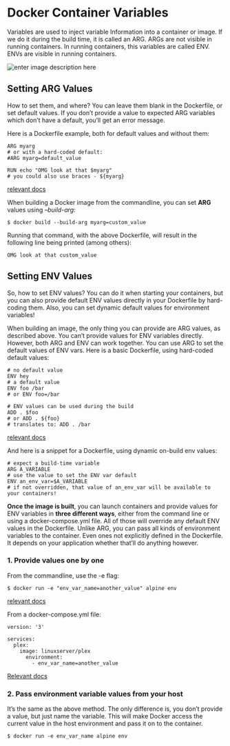 # Docker Container Variables
Variables are used to inject variable Information into a container or image.
If we do it during the build time, it is called an ARG. ARGs are not visible in running containers.
In running containers, this variables are called ENV. ENVs are visible in running containers.

![enter image description here](https://github.com/joe-speedboat/workshop.docker/raw/main/images/docker_env_arg.png)
## Setting ARG Values
How to set them, and where? 
You can leave them blank in the Dockerfile, or set default values. 
If you don’t provide a value to expected ARG variables which don’t have a default, you’ll get an error message.

Here is a Dockerfile example, both for default values and without them:

```
ARG myarg
# or with a hard-coded default:
#ARG myarg=default_value

RUN echo "OMG look at that $myarg"
# you could also use braces - ${myarg}

```

[relevant docs](https://docs.docker.com/engine/reference/builder/#arg)

When building a Docker image from the commandline, you can set **ARG** values using _–build-arg_:

```
$ docker build --build-arg myarg=custom_value

```

Running that command, with the above Dockerfile, will result in the following line being printed (among others):

```
OMG look at that custom_value

```

## Setting ENV Values

So, how to set ENV values? 
You can do it when starting your containers, but you can also provide default ENV values directly in your Dockerfile by hard-coding them. Also, you can set dynamic default values for environment variables!

When building an image, the only thing you can provide are ARG values, as described above. 
You can’t provide values for ENV variables directly. 
However, both ARG and ENV can work together. 
You can use ARG to set the default values of ENV vars. 
Here is a basic Dockerfile, using hard-coded default values:

```
# no default value
ENV hey
# a default value
ENV foo /bar
# or ENV foo=/bar

# ENV values can be used during the build
ADD . $foo
# or ADD . ${foo}
# translates to: ADD . /bar

```

[relevant docs](https://docs.docker.com/engine/reference/builder/#env)

And here is a snippet for a Dockerfile, using dynamic on-build env values:

```
# expect a build-time variable
ARG A_VARIABLE
# use the value to set the ENV var default
ENV an_env_var=$A_VARIABLE
# if not overridden, that value of an_env_var will be available to your containers!

```

**Once the image is built**, you can launch containers and provide values for ENV variables in **three different ways**, either from the command line or using a docker-compose.yml file. All of those will override any default ENV values in the Dockerfile. Unlike ARG, you can pass all kinds of environment variables to the container. Even ones not explicitly defined in the Dockerfile. It depends on your application whether that’ll do anything however.

### 1. Provide values one by one

From the commandline, use the -e flag:

```
$ docker run -e "env_var_name=another_value" alpine env

```

[relevant docs](https://docs.docker.com/engine/reference/builder/#environment-replacement)

From a docker-compose.yml file:

```
version: '3'

services:
  plex:
    image: linuxserver/plex
      environment:
        - env_var_name=another_value

```

[Relevant docs](https://docs.docker.com/compose/compose-file/#environment)

### 2. Pass environment variable values from your host

It’s the same as the above method. The only difference is, you don’t provide a value, but just name the variable. This will make Docker access the current value in the host environment and pass it on to the container.

```
$ docker run -e env_var_name alpine env

```
<!--stackedit_data:
eyJoaXN0b3J5IjpbLTU2ODk3ODM0LC05NDc4Mzc1NjNdfQ==
-->